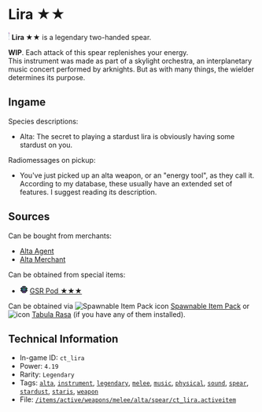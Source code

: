 # Lira ★★

<img src="https://raw.githubusercontent.com/Ceterai/Enternia/main/items/active/weapons/melee/alta/spear/ct_lira.png" alt="Lira ★★ icon" loading="lazy" height="16px" width="auto" /> **Lira ★★** is a legendary two-handed spear.

**WIP**. Each attack of this spear replenishes your energy.  
This instrument was made as part of a skylight orchestra, an interplanetary music concert performed by arknights. But as with many things, the wielder determines its purpose.

## Ingame

Species descriptions:

- Alta: The secret to playing a stardust lira is obviously having some stardust on you.

Radiomessages on pickup:

- You've just picked up an alta weapon, or an "energy tool", as they call it. According to my database, these usually have an extended set of features. I suggest reading its description.

## Sources

Can be bought from merchants:

- [Alta Agent](https://ceterai.github.io/MyEnternia/Wiki/AltaAgent)
- [Alta Merchant](https://ceterai.github.io/MyEnternia/Wiki/AltaMerchant)

Can be obtained from special items:

- <img src="https://raw.githubusercontent.com/Ceterai/Enternia/main/items/active/alta/loot/other/gsr.png" alt="GSR Pod ★★★ icon" loading="lazy" height="16px" width="auto" /> [GSR Pod ★★★](https://ceterai.github.io/MyEnternia/Wiki/GSRPod)

Can be obtained via <img src="https://raw.githubusercontent.com/Silverfeelin/Starbound-SpawnableItemPack/master/interface/sip/iconSmall.png" alt="Spawnable Item Pack icon" width="18" height="14"/> [Spawnable Item Pack](https://steamcommunity.com/sharedfiles/filedetails/?id=733665104) or <img src="https://steamuserimages-a.akamaihd.net/ugc/263843960696222713/3EC9A7C005541F7D577EBCB8C5736B4EFC9973D6/" alt="icon" width="8" height="12"/> [Tabula Rasa](https://community.playstarbound.com/resources/the-tabula-rasa.3222/) (if you have any of them installed).

## Technical Information

- In-game ID: `ct_lira`
- Power: `4.19`
- Rarity: `Legendary`
- Tags: [`alta`](https://ceterai.github.io/MyEnternia/Wiki/Tags/Alta), [`instrument`](https://ceterai.github.io/MyEnternia/Wiki/Tags/Instrument), [`legendary`](https://ceterai.github.io/MyEnternia/Wiki/Tags/Legendary), [`melee`](https://ceterai.github.io/MyEnternia/Wiki/Tags/Melee), [`music`](https://ceterai.github.io/MyEnternia/Wiki/Tags/Music), [`physical`](https://ceterai.github.io/MyEnternia/Wiki/Tags/Physical), [`sound`](https://ceterai.github.io/MyEnternia/Wiki/Tags/Sound), [`spear`](https://ceterai.github.io/MyEnternia/Wiki/Tags/Spear), [`stardust`](https://ceterai.github.io/MyEnternia/Wiki/Tags/Stardust), [`staris`](https://ceterai.github.io/MyEnternia/Wiki/Tags/Staris), [`weapon`](https://ceterai.github.io/MyEnternia/Wiki/Tags/Weapon)
- File: [`/items/active/weapons/melee/alta/spear/ct_lira.activeitem`](https://github.com/Ceterai/Enternia/blob/main/items/active/weapons/melee/alta/spear/ct_lira.activeitem)
